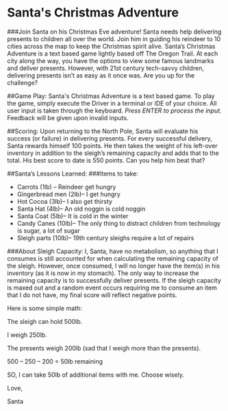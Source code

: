 # Santa's Christmas Adventure

###Join Santa on his Christmas Eve adventure!
Santa needs help delivering presents to children all over the world. Join him in guiding his reindeer to 10 cities across the map to keep the Christmas spirit alive. Santa’s Christmas Adventure is a text based game lightly based off The Oregon Trail. At each city along the way, you have the options to view some famous landmarks and deliver presents. However, with 21st century tech-savvy children, delivering presents isn’t as easy as it once was. Are you up for the challenge? 

##Game Play: 
Santa's Christmas Adventure is a text based game. To play the game, simply execute the Driver in a terminal or IDE of your choice. All user input is taken through the keyboard. *Press ENTER to process the input*. Feedback will be given upon invalid inputs. 

##Scoring: 
Upon returning to the North Pole, Santa will evaluate his success (or failure) in delivering presents. For every successful delivery, Santa rewards himself 100 points. He then takes the weight of his left-over inventory in addition to the sleigh’s remaining capacity and adds that to the total. His best score to date is 550 points. Can you help him beat that?

##Santa’s Lessons Learned:
###Items to take: 
- Carrots (1lb) – Reindeer get hungry
- Gingerbread men (2lb)– I get hungry
- Hot Cocoa (3lb)– I also get thirsty 
- Santa Hat (4lb)– An old noggin is cold noggin
- Santa Coat (5lb)– It is cold in the winter
- Candy Canes (10lb)– The only thing to distract children from technology is sugar, a lot of sugar
- Sleigh parts (10lb)– 19th century sleighs require a lot of repairs

###About Sleigh Capacity:
I, Santa, have no metabolism, so anything that I consumes is still accounted for when calculating the remaining capacity of the sleigh. However, once consumed, I will no longer have the item(s) in his inventory (as it is now in my stomach). The only way to increase the remaining capacity is to successfully deliver presents. If the sleigh capacity is maxed out and a random event occurs requiring me to consume an item that I do not have, my final score will reflect negative points. 

Here is some simple math: 

The sleigh can hold 500lb. 

I weigh 250lb. 

The presents weigh 200lb (sad that I weigh more than the presents). 

500 – 250 – 200 = 50lb remaining

SO, I can take 50lb of additional items with me. Choose wisely. 


Love, 

Santa
